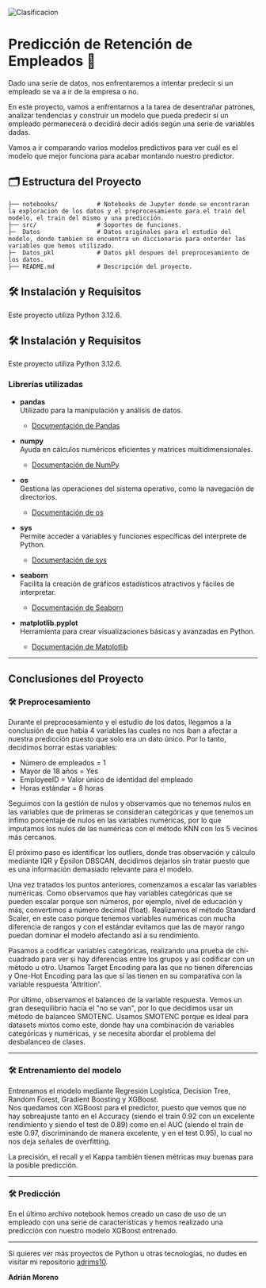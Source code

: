 ![Clasificacion](https://github.com/user-attachments/assets/316d013a-7709-4531-907a-70d3bded555a)


# Predicción de Retención de Empleados 🏢

Dado una serie de datos, nos enfrentaremos a intentar predecir si un empleado se va a ir de la empresa o no.

En este proyecto, vamos a enfrentarnos a la tarea de desentrañar patrones, analizar tendencias y construir un modelo que pueda predecir si un empleado permanecerá o decidirá decir adiós según una serie de variables dadas.

Vamos a ir comparando varios modelos predictivos para ver cuál es el modelo que mejor funciona para acabar montando nuestro predictor.


## 🗂️ Estructura del Proyecto

    ├── notebooks/           # Notebooks de Jupyter donde se encontraran la exploracion de los datos y el preprocesamiento para el train del modelo, el train del mismo y una predicción.
    ├── src/                 # Soportes de funciones.
    ├─  Datos                # Datos originales para el estudio del modelo, donde tambien se encuentra un diccionario para enterder las variables que hemos utilizado.
    ├─  Datos_pkl            # Datos pkl despues del preprocesamiento de los datos.
    ├── README.md            # Descripción del proyecto.


## 🛠️ Instalación y Requisitos  
Este proyecto utiliza Python 3.12.6.


## 🛠️ Instalación y Requisitos  
Este proyecto utiliza Python 3.12.6.

### **Librerías utilizadas**  
- **pandas**  
  Utilizado para la manipulación y análisis de datos.  
  - [Documentación de Pandas](https://pandas.pydata.org/pandas-docs/stable/)  

- **numpy**  
  Ayuda en cálculos numéricos eficientes y matrices multidimensionales.  
  - [Documentación de NumPy](https://numpy.org/doc/)  

- **os**  
  Gestiona las operaciones del sistema operativo, como la navegación de directorios.  
  - [Documentación de os](https://docs.python.org/3/library/os.html)  

- **sys**  
  Permite acceder a variables y funciones específicas del intérprete de Python.  
  - [Documentación de sys](https://docs.python.org/3/library/sys.html)  

- **seaborn**  
  Facilita la creación de gráficos estadísticos atractivos y fáciles de interpretar.  
  - [Documentación de Seaborn](https://seaborn.pydata.org/)  

- **matplotlib.pyplot**  
  Herramienta para crear visualizaciones básicas y avanzadas en Python.  
  - [Documentación de Matplotlib](https://matplotlib.org/stable/contents.html)

---

## Conclusiones del Proyecto

### 🛠️ Preprocesamiento

Durante el preprocesamiento y el estudio de los datos, llegamos a la conclusión de que había 4 variables las cuales no nos iban a afectar a nuestra predicción puesto que solo era un dato único. Por lo tanto, decidimos borrar estas variables:  
- Número de empleados = 1  
- Mayor de 18 años = Yes  
- EmployeeID = Valor único de identidad del empleado  
- Horas estándar = 8 horas  

Seguimos con la gestión de nulos y observamos que no tenemos nulos en las variables que de primeras se consideran categóricas y que tenemos un ínfimo porcentaje de nulos en las variables numéricas, por lo que imputamos los nulos de las numéricas con el método KNN con los 5 vecinos más cercanos.

El próximo paso es identificar los outliers, donde tras observación y cálculo mediante IQR y Épsilon DBSCAN, decidimos dejarlos sin tratar puesto que es una información demasiado relevante para el modelo.

Una vez tratados los puntos anteriores, comenzamos a escalar las variables numéricas. Como observamos que hay variables categóricas que se pueden escalar porque son números, por ejemplo, nivel de educación y más, convertimos a número decimal (float). Realizamos el método Standard Scaler, en este caso porque tenemos variables numéricas con mucha diferencia de rangos y con el estándar evitamos que las de mayor rango puedan dominar el modelo afectando así a su rendimiento.

Pasamos a codificar variables categóricas, realizando una prueba de chi-cuadrado para ver si hay diferencias entre los grupos y así codificar con un método u otro. Usamos Target Encoding para las que no tienen diferencias y One-Hot Encoding para las que sí las tienen en su comparativa con la variable respuesta 'Attrition'.

Por último, observamos el balanceo de la variable respuesta. Vemos un gran desequilibrio hacia el "no se van", por lo que decidimos usar un método de balanceo SMOTENC. Usamos SMOTENC porque es ideal para datasets mixtos como este, donde hay una combinación de variables categóricas y numéricas, y se necesita abordar el problema del desbalanceo de clases.

---

### 🛠️ Entrenamiento del modelo

Entrenamos el modelo mediante Regresión Logística, Decision Tree, Random Forest, Gradient Boosting y XGBoost.  
Nos quedamos con XGBoost para el predictor, puesto que vemos que no hay sobreajuste tanto en el Accuracy (siendo el train 0.92 con un excelente rendimiento y siendo el test de 0.89) como en el AUC (siendo el train de este 0.97, discriminando de manera excelente, y en el test 0.95), lo cual no nos deja señales de overfitting.  

La precisión, el recall y el Kappa también tienen métricas muy buenas para la posible predicción.

---

### 🛠️ Predicción

En el último archivo notebook hemos creado un caso de uso de un empleado con una serie de características y hemos realizado una predicción con nuestro modelo XGBoost entrenado.

---

Si quieres ver más proyectos de Python u otras tecnologías, no dudes en visitar mi repositorio [adrims10](https://github.com/adrims10).


**Adrián Moreno**













